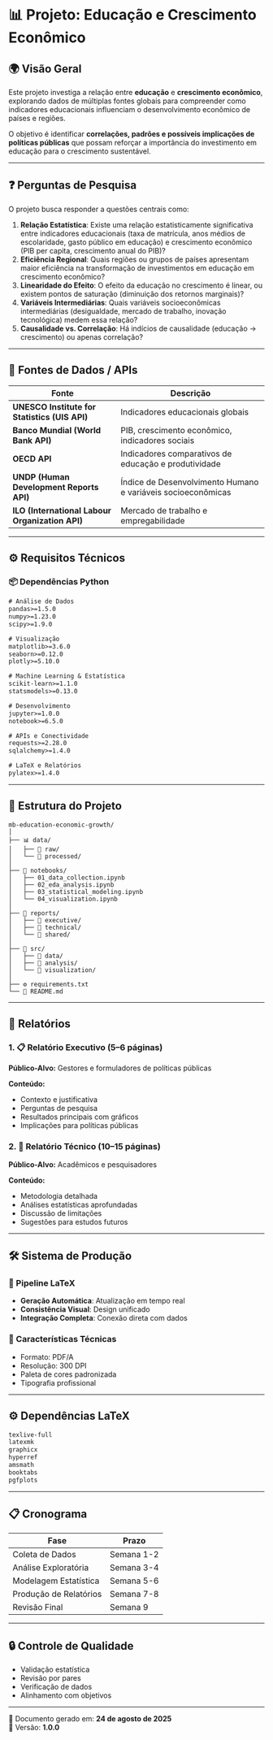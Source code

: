 # 📊 Projeto: Educação e Crescimento Econômico

## 🌍 Visão Geral
Este projeto investiga a relação entre **educação** e **crescimento econômico**, explorando dados de múltiplas fontes globais para compreender como indicadores educacionais influenciam o desenvolvimento econômico de países e regiões.

O objetivo é identificar **correlações, padrões e possíveis implicações de políticas públicas** que possam reforçar a importância do investimento em educação para o crescimento sustentável.

---

## ❓ Perguntas de Pesquisa
O projeto busca responder a questões centrais como:

1. **Relação Estatística**: Existe uma relação estatisticamente significativa entre indicadores educacionais (taxa de matrícula, anos médios de escolaridade, gasto público em educação) e crescimento econômico (PIB per capita, crescimento anual do PIB)?
2. **Eficiência Regional**: Quais regiões ou grupos de países apresentam maior eficiência na transformação de investimentos em educação em crescimento econômico?
3. **Linearidade do Efeito**: O efeito da educação no crescimento é linear, ou existem pontos de saturação (diminuição dos retornos marginais)?
4. **Variáveis Intermediárias**: Quais variáveis socioeconômicas intermediárias (desigualdade, mercado de trabalho, inovação tecnológica) medem essa relação?
5. **Causalidade vs. Correlação**: Há indícios de causalidade (educação → crescimento) ou apenas correlação?

---

## 🔗 Fontes de Dados / APIs

| Fonte | Descrição |
|-------|-----------|
| **UNESCO Institute for Statistics (UIS API)** | Indicadores educacionais globais |
| **Banco Mundial (World Bank API)** | PIB, crescimento econômico, indicadores sociais |
| **OECD API** | Indicadores comparativos de educação e produtividade |
| **UNDP (Human Development Reports API)** | Índice de Desenvolvimento Humano e variáveis socioeconômicas |
| **ILO (International Labour Organization API)** | Mercado de trabalho e empregabilidade |

---

## ⚙️ Requisitos Técnicos

### 📦 Dependências Python
```txt
# Análise de Dados
pandas>=1.5.0
numpy>=1.23.0
scipy>=1.9.0

# Visualização
matplotlib>=3.6.0
seaborn>=0.12.0
plotly>=5.10.0

# Machine Learning & Estatística
scikit-learn>=1.1.0
statsmodels>=0.13.0

# Desenvolvimento
jupyter>=1.0.0
notebook>=6.5.0

# APIs e Conectividade
requests>=2.28.0
sqlalchemy>=1.4.0

# LaTeX e Relatórios
pylatex>=1.4.0
```

---

## 📂 Estrutura do Projeto

```
mb-education-economic-growth/
│
├── 📊 data/
│   ├── 📁 raw/
│   └── 📁 processed/
│
├── 📓 notebooks/
│   ├── 01_data_collection.ipynb
│   ├── 02_eda_analysis.ipynb
│   ├── 03_statistical_modeling.ipynb
│   └── 04_visualization.ipynb
│
├── 📝 reports/
│   ├── 📁 executive/
│   ├── 📁 technical/
│   └── 📁 shared/
│
├── 📁 src/
│   ├── 📁 data/
│   ├── 📁 analysis/
│   └── 📁 visualization/
│
├── ⚙️ requirements.txt
└── 📄 README.md
```

---

## 📄 Relatórios

### 1. 📋 Relatório Executivo (5–6 páginas)
**Público-Alvo:** Gestores e formuladores de políticas públicas  

**Conteúdo:**
- Contexto e justificativa  
- Perguntas de pesquisa  
- Resultados principais com gráficos  
- Implicações para políticas públicas  

### 2. 🔧 Relatório Técnico (10–15 páginas)
**Público-Alvo:** Acadêmicos e pesquisadores  

**Conteúdo:**
- Metodologia detalhada  
- Análises estatísticas aprofundadas  
- Discussão de limitações  
- Sugestões para estudos futuros  

---

## 🛠️ Sistema de Produção

### 📝 Pipeline LaTeX
- **Geração Automática**: Atualização em tempo real  
- **Consistência Visual**: Design unificado  
- **Integração Completa**: Conexão direta com dados  

### 🎨 Características Técnicas
- Formato: PDF/A  
- Resolução: 300 DPI  
- Paleta de cores padronizada  
- Tipografia profissional  

---

## ⚙️ Dependências LaTeX

```txt
texlive-full
latexmk
graphicx
hyperref
amsmath
booktabs
pgfplots
```

---

## 📋 Cronograma

| Fase                  | Prazo       |
|------------------------|-------------|
| Coleta de Dados        | Semana 1-2  |
| Análise Exploratória   | Semana 3-4  |
| Modelagem Estatística  | Semana 5-6  |
| Produção de Relatórios | Semana 7-8  |
| Revisão Final          | Semana 9    |

---

## 🔒 Controle de Qualidade

- Validação estatística  
- Revisão por pares  
- Verificação de dados  
- Alinhamento com objetivos  

---

📌 Documento gerado em: **24 de agosto de 2025**  
📌 Versão: **1.0.0**

